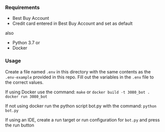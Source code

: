 ### Requirements

* Best Buy Account
* Credit card entered in Best Buy Account and set as default

also

* Python 3.7 
or
* Docker

### Usage

Create a file named `.env` in this directory with the same contents as the `.env-example` provided in this repo.
Fill out the variables in the `.env` file to the correct values.

If using Docker use the command:
    ```make```
or
    ```docker build -t 3080_bot .
	docker run 3080_bot```

If not using docker run the python script bot.py with the command:
    ```python bot.py```

If using an IDE, create a run target or run configuration for `bot.py` and press the run button
